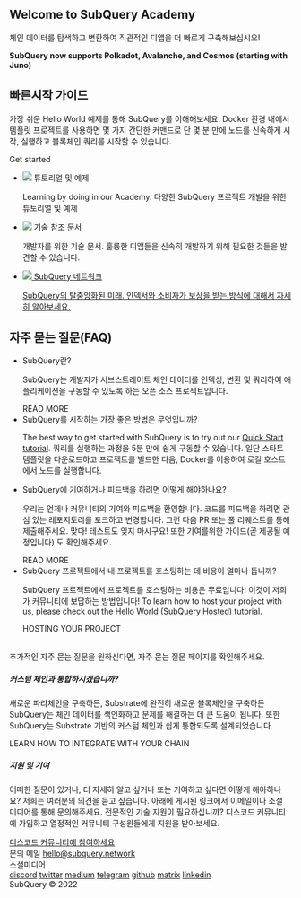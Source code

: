 <link rel="stylesheet" href="/assets/style/welcome.css" as="style" />
<div class="top2Sections">
  <section class="welcomeWords">
    <div class="main">
      <div>
        <h2 class="welcomeTitle">Welcome to SubQuery <span>Academy</span></h2>
        <p>체인 데이터를 탐색하고 변환하여 직관적인 디앱을 더 빠르게 구축해보십시오!</p>
        <p><strong>SubQuery now supports Polkadot, Avalanche, and Cosmos (starting with Juno)</strong></p>
      </div>
    </div>
  </section>
  <section class="startSection main">
    <div>
      <h2 class="title">빠른시작 <span>가이드</span></h2>
      <p>가장 쉬운 Hello World 예제를 통해 SubQuery를 이해해보세요. Docker 환경 내에서 템플릿 프로젝트를 사용하면 몇 가지 간단한 커맨드로 단 몇 분 만에 노드를 신속하게 시작, 실행하고 블록체인 쿼리를 시작할 수 있습니다.
      </p>
      <span class="button">
        <router-link :to="{path: '/quickstart/quickstart-polkadot.html'}">
          <span>Get started</span>
        </router-link>
      </span>
    </div>
  </section>
</div>
<div class="main">
  <div>
    <ul class="list">
      <li>
        <router-link :to="{path: '/academy/tutorials_examples/introduction.html'}">
          <div>
            <img src="/assets/img/tutorialsIcon.svg" />
            <span>튜토리얼 및 예제</span>
            <p>Learning by doing in our Academy. 다양한 SubQuery 프로젝트 개발을 위한 튜토리얼 및 예제</p>
          </div>
        </router-link>
      </li>
      <li>
        <router-link :to="{path: '/create/introduction.html'}">
          <div>
            <img src="/assets/img/docsIcon.svg" />
            <span>기술 참조 문서</span>
            <p>개발자를 위한 기술 문서. 훌륭한 디앱들을 신속히 개발하기 위해 필요한 것들을 발견할 수 있습니다.</p>
          </div>
        </router-link>
      </li>
      <li>
        <a href="https://static.subquery.network/whitepaper.pdf" target="_blank">
          <div>
             <img src="/assets/img/networkIcon.svg" />
             <span>SubQuery 네트워크</span>
             <p>SubQuery의 탈중앙화된 미래. 인덱서와 소비자가 보상을 받는 방식에 대해서 자세히 알아보세요.</p>
           </div>
        </a>
      </li>
    </ul>
  </div>
</div>
<section class="faqSection main">
  <div>
    <h2 class="title">자주 묻는 질문(FAQ)</h2>
    <ul class="faqList">
      <li>
        <div class="title">SubQuery란?</div>
        <div class="content">
          <p>SubQuery는 개발자가 서브스트레이트 체인 데이터를 인덱싱, 변환 및 쿼리하여 애플리케이션을 구동할 수 있도록 하는 오픈 소스 프로젝트입니다.</p>
          <span class="more">
            <router-link :to="{path: '/faqs/faqs.html#what-is-subquery'}">READ MORE</router-link>
          </span>
        </div>
      </li>
      <li>
        <div class="title">SubQuery를 시작하는 가장 좋은 방법은 무엇입니까?</div>
        <div class="content">
          <p>The best way to get started with SubQuery is to try out our <a href="/quickstart/quickstart-polkadot.html">Quick Start tutorial</a>. 쿼리를 실행하는 과정을 5분 만에 쉽게 구동할 수 있습니다. 일단 스타트 템플릿을 다운로드하고 프로젝트를 빌드한 다음, Docker를 이용하여 로컬 호스트에서 노드를 실행합니다. </p>
        </div>
      </li>
      <li>
        <div class="title">SubQuery에 기여하거나 피드백을 하려면 어떻게 해야하나요?</div>
        <div class="content">
          <p>우리는 언제나 커뮤니티의 기여와 피드백을 환영합니다. 코드를 피드백을 하려면 관심 있는 레포지토리를 포크하고 변경합니다. 그런 다음 PR 또는 풀 리퀘스트를 통해 제출해주세요. 맞다! 테스트도 잊지 마시구요! 또한 기여를위한 가이드(곧 제공될 예정입니다) 도 확인해주세요. </p>
          <span class="more">
            <router-link :to="{path: '/faqs/faqs.html#what-is-the-best-way-to-get-started-with-subquery'}">READ MORE</router-link>
          </span>
        </div>
      </li>
      <li>
        <div class="title">SubQuery 프로젝트에서 내 프로젝트를 호스팅하는 데 비용이 얼마나 듭니까?</div>
        <div class="content">
          <p>SubQuery 프로젝트에서 프로젝트를 호스팅하는 비용은 무료입니다! 이것이 저희가 커뮤니티에 보답하는 방법입니다! To learn how to host your project with us, please check out the <a href="/quickstart/quickstart-polkadot.html">Hello World (SubQuery Hosted)</a> tutorial.</p>
          <span class="more">
            <router-link :to="{path: '/run_publish/publish.html'}">HOSTING YOUR PROJECT</router-link>
          </span>
        </div>
      </li>
    </ul><br>
    추가적인 자주 묻는 질문을 원하신다면, <router-link :to="{path: '/faqs/faqs.html'}">자주 묻는 질문</router-link> 페이지를 확인해주세요.    
  </div>
</section>
<section class="main">
  <div>
    <div class="lastIntroduce lastIntroduce_1">
        <h5>커스텀 체인과 통합하시겠습니까?</h5>
        <p>새로운 파라체인을 구축하든, Substrate에 완전히 새로운 블록체인을 구축하든 SubQuery는 체인 데이터를 색인화하고 문제를 해결하는 데 큰 도움이 됩니다. 또한 SubQuery는 Substrate 기반의 커스텀 체인과 쉽게 통합되도록 설계되었습니다.</p>
        <span class="more">
          <router-link :to="{path: '/create/manifest.html#custom-substrate-chains'}">LEARN HOW TO INTEGRATE WITH YOUR CHAIN</router-link>
        </span>
    </div>
    <div class="lastIntroduce lastIntroduce_2">
        <h5>지원 및 기여</h5>
        <p>어떠한 질문이 있거나, 더 자세히 알고 싶거나 또는 기여하고 싶다면 어떻게 해아하나요? 저희는 여러분의 의견을 듣고 싶습니다. 아래에 게시된 링크에서 이메일이나 소셜 미디어를 통해 문의해주세요. 전문적인 기술 지원이 필요하십니까? 디스코드 커뮤니티에 가입하고 열정적인 커뮤니티 구성원들에게 지원을 받아보세요. </p>
        <a class="more" target="_blank" href="https://discord.com/invite/subquery">디스코드 커뮤니티에 참여하세요</a>
    </div>
    </div>
</section>
<section class="main connectSection">
  <div class="email">
    <span>문의 메일</span>
    <a href="mailto:hello@subquery.network">hello@subquery.network</a>
  </div>
  <div>
    <div>소셜미디어</div>
    <div class="connectWay">
      <a href="https://discord.com/invite/78zg8aBSMG" target="_blank" class="connectDiscord">discord</a>
      <a href="https://twitter.com/subquerynetwork" target="_blank" class="connectTwitter">twitter</a>
      <a href="https://medium.com/@subquery" target="_blank" class="connectMedium">medium</a>
      <a href="https://t.me/subquerynetwork" target="_blank" class="connectTelegram">telegram</a>
      <a href="https://github.com/OnFinality-io/subql" target="_blank" class="connectGithub">github</a>
      <a href="https://matrix.to/#/#subquery:matrix.org" target="_blank" class="connectMatrix">matrix</a>
      <a href="https://www.linkedin.com/company/subquery" target="_blank" class="connectLinkedin">linkedin</a>
    </div>
  </div>
</section>
</div> </div>
<div class="footer">
  <div class="main"><div>SubQuery © 2022</div></div>
</div>
<script charset="utf-8" src="/assets/js/welcome.js"></script>
